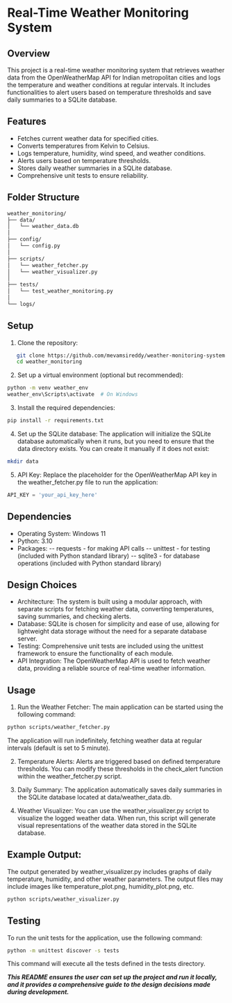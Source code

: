 # Real-Time Weather Monitoring System

## Overview
This project is a real-time weather monitoring system that retrieves weather data from the OpenWeatherMap API for Indian metropolitan cities and logs the temperature and weather conditions at regular intervals. It includes functionalities to alert users based on temperature thresholds and save daily summaries to a SQLite database.

## Features
- Fetches current weather data for specified cities.
- Converts temperatures from Kelvin to Celsius.
- Logs temperature, humidity, wind speed, and weather conditions.
- Alerts users based on temperature thresholds.
- Stores daily weather summaries in a SQLite database.
- Comprehensive unit tests to ensure reliability.

## Folder Structure
```bash
weather_monitoring/
├── data/
│   └── weather_data.db
│
├── config/
│   └── config.py
│
├── scripts/
│   └── weather_fetcher.py
│   └── weather_visualizer.py
│
├── tests/
│   └── test_weather_monitoring.py
│
└── logs/
```

## Setup
1. Clone the repository:
```bash
   git clone https://github.com/mevamsireddy/weather-monitoring-system.git
   cd weather_monitoring
   ```

2. Set up a virtual environment (optional but recommended):
```bash
python -m venv weather_env
weather_env\Scripts\activate  # On Windows
```

3. Install the required dependencies:
```bash
pip install -r requirements.txt
```

4. Set up the SQLite database:
The application will initialize the SQLite database automatically when it runs, but you need to ensure that the data directory exists. You can create it manually if it does not exist:
```bash
mkdir data
```

5. API Key: Replace the placeholder for the OpenWeatherMap API key in the weather_fetcher.py file to run the application:
```python
API_KEY = 'your_api_key_here'
```

## Dependencies
- Operating System: Windows 11
- Python: 3.10
- Packages:
-- requests - for making API calls
-- unittest - for testing (included with Python standard library)
-- sqlite3 - for database operations (included with Python standard library)

## Design Choices
* Architecture: The system is built using a modular approach, with separate scripts for fetching weather data, converting temperatures, saving summaries, and checking alerts.
* Database: SQLite is chosen for simplicity and ease of use, allowing for lightweight data storage without the need for a separate database server.
* Testing: Comprehensive unit tests are included using the unittest framework to ensure the functionality of each module.
* API Integration: The OpenWeatherMap API is used to fetch weather data, providing a reliable source of real-time weather information.

## Usage
1. Run the Weather Fetcher:
The main application can be started using the following command:
```bash
python scripts/weather_fetcher.py
```
The application will run indefinitely, fetching weather data at regular intervals (default is set to 5 minute).

2. Temperature Alerts:
Alerts are triggered based on defined temperature thresholds. You can modify these thresholds in the check_alert function within the weather_fetcher.py script.

3. Daily Summary:
The application automatically saves daily summaries in the SQLite database located at data/weather_data.db.

4. Weather Visualizer:
You can use the weather_visualizer.py script to visualize the logged weather data. When run, this script will generate visual representations of the weather data stored in the SQLite database.

## Example Output:
The output generated by weather_visualizer.py includes graphs of daily temperature, humidity, and other weather parameters. The output files may include images like temperature_plot.png, humidity_plot.png, etc.
```bash
python scripts/weather_visualizer.py
```

## Testing
To run the unit tests for the application, use the following command:
```bash
python -m unittest discover -s tests
```
This command will execute all the tests defined in the tests directory.

***This README ensures the user can set up the project and run it locally, and it provides a comprehensive guide to the design decisions made during development.***